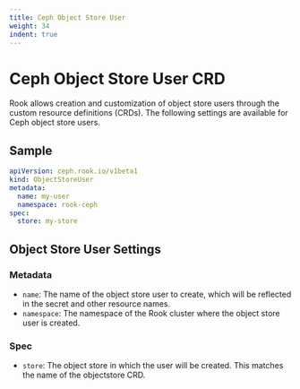 ```yaml
---
title: Ceph Object Store User
weight: 34
indent: true
---
```


# Ceph Object Store User CRD

Rook allows creation and customization of object store users through the custom resource definitions (CRDs). The following settings are available
for Ceph object store users.

## Sample

```yaml
apiVersion: ceph.rook.io/v1beta1
kind: ObjectStoreUser
metadata:
  name: my-user
  namespace: rook-ceph
spec:
  store: my-store
```

## Object Store User Settings

### Metadata

- `name`: The name of the object store user to create, which will be reflected in the secret and other resource names.
- `namespace`: The namespace of the Rook cluster where the object store user is created.

### Spec

- `store`: The object store in which the user will be created. This matches the name of the objectstore CRD.
